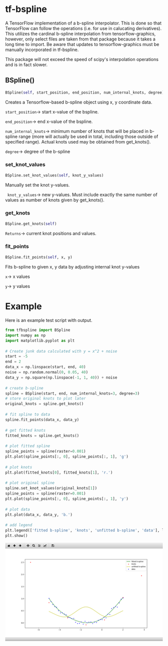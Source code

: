 # tf-bspline
A TensorFlow implementation of a b-spline interpolator. This is done so that TensorFlow can
follow the operations (i.e. for use in calucating derivatives). This utilizes the 
cardinal b-spline interpolation from tensorflow-graphics, however, only select files
are taken from that package because it takes a long time to import. Be aware that updates to 
tensorflow-graphics must be manually incorporated in tf-bspline.

This package will not exceed the speed of scipy's interpolation operations and is in fact
slower.
## BSpline()
```python
BSpline(self, start_position, end_position, num_internal_knots, degree)
```

Creates a Tensorflow-based b-spline object using x, y coordinate data.

```start_position```-> start x-value of the bspline.

```end_position```-> end x-value of the bspline.

```num_internal_knots```-> minimum number of knots that will be placed in b-spline range (more will actually be
                           used in total, including those outside of specified range). Actual knots used may be
                           obtained from get_knots().
                           
```degree```-> degree of the b-spline

### set_knot_values
```python
BSpline.set_knot_values(self, knot_y_values)
```

Manually set the knot y-values.

``` knot_y_values```-> new y-values. Must include exactly the same number of values as number of knots
                       given by get_knots().

### get_knots
```python
BSpline.get_knots(self)
```

```Returns```-> current knot positions and values.

### fit_points
```python
BSpline.fit_points(self, x, y)
```

Fits b-spline to given x, y data by adjusting internal knot y-values

```x```-> x values

```y```-> y values


# Example
Here is an example test script with output.
```python
from tfbspline import BSpline
import numpy as np
import matplotlib.pyplot as plt

# Create junk data calculated with y = x^2 + noise
start = -5
end = 2
data_x = np.linspace(start, end, 40)
noise = np.random.normal(0, 0.05, 40)
data_y = np.square(np.linspace(-1, 1, 40)) + noise

# create b-spline
spline = BSpline(start, end, num_internal_knots=3, degree=3)
# store original knots to plot later
original_knots = spline.get_knots()

# fit spline to data
spline.fit_points(data_x, data_y)

# get fitted knots
fitted_knots = spline.get_knots()

# plot fitted spline
spline_points = spline(raster=0.001)
plt.plot(spline_points[:, 0], spline_points[:, 1], 'g')

# plot knots
plt.plot(fitted_knots[0], fitted_knots[1], 'r.')

# plot original spline
spline.set_knot_values(original_knots[1])
spline_points = spline(raster=0.001)
plt.plot(spline_points[:, 0], spline_points[:, 1], 'y')

# plot data
plt.plot(data_x, data_y, 'b.')

# add legend
plt.legend(['fitted b-spline', 'knots', 'unfitted b-spline', 'data'], loc='best')
plt.show()
```
<p align="center">
  <img src="misc/example.png">
</p>